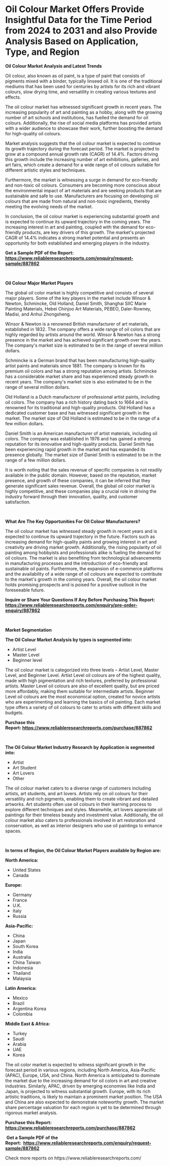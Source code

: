 <p><h1>Oil Colour Market Offers Provide Insightful Data for the Time Period from 2024 to 2031 and also Provide Analysis Based on Application, Type, and Region</h1></p><p><strong>Oil Colour Market Analysis and Latest Trends</strong></p>
<p><p>Oil colour, also known as oil paint, is a type of paint that consists of pigments mixed with a binder, typically linseed oil. It is one of the traditional mediums that has been used for centuries by artists for its rich and vibrant colours, slow drying time, and versatility in creating various textures and effects.</p><p>The oil colour market has witnessed significant growth in recent years. The increasing popularity of art and painting as a hobby, along with the growing number of art schools and institutions, has fuelled the demand for oil colours. Additionally, the rise of social media platforms has provided artists with a wider audience to showcase their work, further boosting the demand for high-quality oil colours.</p><p>Market analysis suggests that the oil colour market is expected to continue its growth trajectory during the forecast period. The market is projected to grow at a compound annual growth rate (CAGR) of 14.4%. Factors driving this growth include the increasing number of art exhibitions, galleries, and art fairs, which create a demand for a wide range of oil colours suitable for different artistic styles and techniques.</p><p>Furthermore, the market is witnessing a surge in demand for eco-friendly and non-toxic oil colours. Consumers are becoming more conscious about the environmental impact of art materials and are seeking products that are sustainable and safe to use. Manufacturers are focusing on developing oil colours that are made from natural and non-toxic ingredients, thereby meeting the evolving needs of the market.</p><p>In conclusion, the oil colour market is experiencing substantial growth and is expected to continue its upward trajectory in the coming years. The increasing interest in art and painting, coupled with the demand for eco-friendly products, are key drivers of this growth. The market's projected CAGR of 14.4% indicates a strong market potential and presents an opportunity for both established and emerging players in the industry.</p></p>
<p><strong>Get a Sample PDF of the Report:&nbsp; <a href="https://www.reliableresearchreports.com/enquiry/request-sample/887862">https://www.reliableresearchreports.com/enquiry/request-sample/887862</a></strong></p>
<p>&nbsp;</p>
<p><strong>Oil Colour Major Market Players</strong></p>
<p><p>The global oil color market is highly competitive and consists of several major players. Some of the key players in the market include Winsor & Newton, Schmincke, Old Holland, Daniel Smith, Shanghai SIIC Marie Painting Materials, Hebei Chinjoo Art Materials, PEBEO, Daler-Rowney, Madisi, and Anhui Zhongsheng.</p><p>Winsor & Newton is a renowned British manufacturer of art materials, established in 1832. The company offers a wide range of oil colors that are highly regarded by artists around the world. Winsor & Newton has a strong presence in the market and has achieved significant growth over the years. The company's market size is estimated to be in the range of several million dollars.</p><p>Schmincke is a German brand that has been manufacturing high-quality artist paints and materials since 1881. The company is known for its premium oil colors and has a strong reputation among artists. Schmincke has a considerable market share and has experienced steady growth in recent years. The company's market size is also estimated to be in the range of several million dollars.</p><p>Old Holland is a Dutch manufacturer of professional artist paints, including oil colors. The company has a rich history dating back to 1664 and is renowned for its traditional and high-quality products. Old Holland has a dedicated customer base and has witnessed significant growth in the market. The market size of Old Holland is estimated to be in the range of a few million dollars.</p><p>Daniel Smith is an American manufacturer of artist materials, including oil colors. The company was established in 1976 and has gained a strong reputation for its innovative and high-quality products. Daniel Smith has been experiencing rapid growth in the market and has expanded its presence globally. The market size of Daniel Smith is estimated to be in the range of a few million dollars.</p><p>It is worth noting that the sales revenue of specific companies is not readily available in the public domain. However, based on the reputation, market presence, and growth of these companies, it can be inferred that they generate significant sales revenue. Overall, the global oil color market is highly competitive, and these companies play a crucial role in driving the industry forward through their innovation, quality, and customer satisfaction.</p></p>
<p>&nbsp;</p>
<p><strong>What Are The Key Opportunities For Oil Colour Manufacturers?</strong></p>
<p><p>The oil colour market has witnessed steady growth in recent years and is expected to continue its upward trajectory in the future. Factors such as increasing demand for high-quality paints and growing interest in art and creativity are driving market growth. Additionally, the rising popularity of oil painting among hobbyists and professionals alike is fueling the demand for oil colours. The market is also benefiting from technological advancements in manufacturing processes and the introduction of eco-friendly and sustainable oil paints. Furthermore, the expansion of e-commerce platforms and the availability of a wide range of oil colours are expected to contribute to the market's growth in the coming years. Overall, the oil colour market holds promising prospects and is poised for a positive outlook in the foreseeable future.</p></p>
<p><strong>Inquire or Share Your Questions If Any Before Purchasing This Report: <a href="https://www.reliableresearchreports.com/enquiry/pre-order-enquiry/887862">https://www.reliableresearchreports.com/enquiry/pre-order-enquiry/887862</a></strong></p>
<p>&nbsp;</p>
<p><strong>Market Segmentation</strong></p>
<p><strong>The Oil Colour Market Analysis by types is segmented into:</strong></p>
<p><ul><li>Artist Level</li><li>Master Level</li><li>Beginner level</li></ul></p>
<p><p>The oil colour market is categorized into three levels – Artist Level, Master Level, and Beginner Level. Artist Level oil colours are of the highest quality, made with high pigmentation and rich textures, preferred by professional artists. Master Level oil colours are also of excellent quality, but are priced more affordably, making them suitable for intermediate artists. Beginner Level oil colours are the most economical option, created for novice artists who are experimenting and learning the basics of oil painting. Each market type offers a variety of oil colours to cater to artists with different skills and budgets.</p></p>
<p><strong>Purchase this Report:&nbsp;<a href="https://www.reliableresearchreports.com/purchase/887862">https://www.reliableresearchreports.com/purchase/887862</a></strong></p>
<p>&nbsp;</p>
<p><strong>The Oil Colour Market Industry Research by Application is segmented into:</strong></p>
<p><ul><li>Artist</li><li>Art Student</li><li>Art Lovers</li><li>Other</li></ul></p>
<p><p>The oil colour market caters to a diverse range of customers including artists, art students, and art lovers. Artists rely on oil colours for their versatility and rich pigments, enabling them to create vibrant and detailed artworks. Art students often use oil colours in their learning process to explore different techniques and styles. Meanwhile, art lovers appreciate oil paintings for their timeless beauty and investment value. Additionally, the oil colour market also caters to professionals involved in art restoration and conservation, as well as interior designers who use oil paintings to enhance spaces.</p></p>
<p>&nbsp;</p>
<p><strong>In terms of Region, the Oil Colour Market Players available by Region are:</strong></p>
<p>
    <p> <strong> North America: </strong>
        <ul>
            <li>United States</li>
            <li>Canada</li>
        </ul>
        </p> 
    <p> <strong> Europe: </strong>
        <ul>
            <li>Germany</li>
            <li>France</li>
            <li>U.K.</li>
            <li>Italy</li>
            <li>Russia</li>
        </ul>
        </p> 
    <p> <strong> Asia-Pacific: </strong>
        <ul>
            <li>China</li>
            <li>Japan</li>
            <li>South Korea</li>
            <li>India</li>
            <li>Australia</li>
            <li>China Taiwan</li>
            <li>Indonesia</li>
            <li>Thailand</li>
            <li>Malaysia</li>
        </ul>
        </p> 
    <p> <strong> Latin America: </strong>
        <ul>
            <li>Mexico</li>
            <li>Brazil</li>
            <li>Argentina Korea</li>
            <li>Colombia</li>
        </ul>
        </p> 
    <p> <strong> Middle East & Africa: </strong>
        <ul>
            <li>Turkey</li>
            <li>Saudi</li>
            <li>Arabia</li>
            <li>UAE</li>
            <li>Korea</li>
        </ul>
    </p>
    </p>
<p><p>The oil color market is expected to witness significant growth in the forecast period in various regions, including North America, Asia-Pacific (APAC), Europe, USA, and China. North America is anticipated to dominate the market due to the increasing demand for oil colors in art and creative industries. Similarly, APAC, driven by emerging economies like India and Japan, is projected to witness substantial growth. Europe, with its rich artistic traditions, is likely to maintain a prominent market position. The USA and China are also expected to demonstrate noteworthy growth. The market share percentage valuation for each region is yet to be determined through rigorous market analysis.</p></p>
<p><strong>Purchase this Report: <a href="https://www.reliableresearchreports.com/purchase/887862">https://www.reliableresearchreports.com/purchase/887862</a></strong></p>
<p>&nbsp;<strong>Get a Sample PDF of the Report:&nbsp;&nbsp;<a href="https://www.reliableresearchreports.com/enquiry/request-sample/887862">https://www.reliableresearchreports.com/enquiry/request-sample/887862</a></strong></p>
<p><strong></strong></p>
<p>Check more reports on https://www.reliableresearchreports.com/</p>